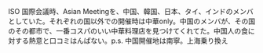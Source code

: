 ISO 国際会議時、Asian Meetingを、中国、韓国、日本、タイ、インドのメンバとしていた。それぞれの国以外での開催時は中華only。中国のメンバが、その国のその都市で、一番コスパのいい中華料理店を見つけてくれてた。中国人の食に対する熱意と口コミはんぱない。p.s. 中国開催地は南寧。上海乗り換え
